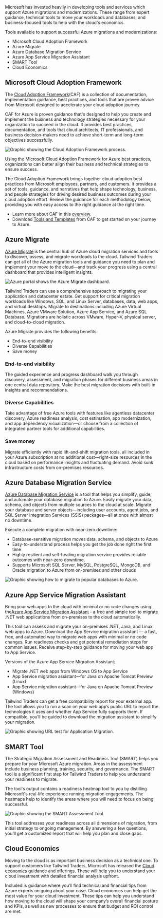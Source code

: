 Microsoft has invested heavily in developing tools and services which support Azure migrations and modernizations. These range from expert guidance, technical tools to move your workloads and databases, and business-focused tools to help with the cloud's economics.

Tools available to support successful Azure migrations and modernizations:

- Microsoft Cloud Adoption Framework
- Azure Migrate
- Azure Database Migration Service
- Azure App Service Migration Assistant
- SMART Tool
- Cloud Economics

## Microsoft Cloud Adoption Framework

The [Cloud Adoption Framework](https://docs.microsoft.com/azure/cloud-adoption-framework/?azure-portal=true)(CAF) is a collection of documentation, implementation guidance, best practices, and tools that are proven advice from Microsoft designed to accelerate your cloud adoption journey.

CAF for Azure is proven guidance that's designed to help you create and implement the business and technology strategies necessary for your organization to succeed in the cloud. It provides best practices, documentation, and tools that cloud architects, IT professionals, and business decision-makers need to achieve short-term and long-term objectives successfully.

![Graphic showing the Cloud Adoption Framework process.](../media/cloud-adoption-framework-overview-new.png)

Using the Microsoft Cloud Adoption Framework for Azure best practices, organizations can better align their business and technical strategies to ensure success.

The Cloud Adoption Framework brings together cloud adoption best practices from Microsoft employees, partners, and customers. It provides a set of tools, guidance, and narratives that help shape technology, business, and people strategies for driving desired business outcomes during your cloud adoption effort. Review the guidance for each methodology below, providing you with easy access to the right guidance at the right time.

- Learn more about CAF in this [overview](https://docs.microsoft.com/azure/cloud-adoption-framework/overview/?azure-portal=true).
- Download [Tools and Templates](https://docs.microsoft.com/azure/cloud-adoption-framework/reference/tools-templates/?azure-portal=true) from CAF to get started on your journey to Azure.

## Azure Migrate

[Azure Migrate](https://azure.microsoft.com/services/azure-migrate/?azure-portal=true) is the central hub of Azure cloud migration services and tools to discover, assess, and migrate workloads to the cloud. Tailwind Traders can get all of the Azure migration tools and guidance you need to plan and implement your move to the cloud—and track your progress using a central dashboard that provides intelligent insights.

![Azure portal shows the Azure Migrate dashboard.](../media/azure-migrate.png)

Tailwind Traders can use a comprehensive approach to migrating your application and datacenter estate. Get support for critical migration workloads like Windows, SQL, and Linux Server, databases, data, web apps, and virtual desktops. Migrate to destinations including Azure Virtual Machines, Azure VMware Solution, Azure App Service, and Azure SQL Database. Migrations are holistic across VMware, Hyper-V, physical server, and cloud-to-cloud migration.

Azure Migrate provides the following benefits:

- End-to-end visibility
- Diverse Capabilities
- Save money

### End-to-end visibility

The guided experience and progress dashboard walk you through discovery, assessment, and migration phases for different business areas in one central data repository. Make the best migration decisions with built-in insights and recommendations.

### Diverse Capabilities

Take advantage of free Azure tools with features like agentless datacenter discovery, Azure readiness analysis, cost estimation, app modernization, and app dependency visualization—or choose from a collection of integrated partner tools for additional capabilities.

### Save money

Migrate efficiently with rapid lift-and-shift migration tools, all included in your Azure subscription at no additional cost—right-size resources in the cloud based on performance insights and fluctuating demand. Avoid sunk infrastructure costs from on-premises resources.

## Azure Database Migration Service

[Azure Database Migration Service](https://azure.microsoft.com/services/database-migration/?azure-portal=true) is a tool that helps you simplify, guide, and automate your database migration to Azure. Easily migrate your data, schema, and objects from multiple sources to the cloud at scale. Migrate your database and server objects—including user accounts, agent jobs, and SQL Server Integration Services (SSIS) packages—all at once with almost no downtime.

Execute a complete migration with near-zero downtime:

- Database-sensitive migration moves data, schema, and objects to Azure
- Easy-to-understand process helps you get the job done right the first time
- Highly resilient and self-healing migration service provides reliable outcomes with near-zero downtime.
- Supports Microsoft SQL Server, MySQL, PostgreSQL, MongoDB, and Oracle migration to Azure from on-premises and other clouds

![Graphic showing how to migrate to popular databases to Azure.](../media/database-migration-service.png)

## Azure App Service Migration Assistant

Bring your web apps to the cloud with minimal or no code changes using the[Azure App Service Migration Assistant](https://azure.microsoft.com/services/app-service/migration-assistant/?azure-portal=true) - a free and simple tool to migrate .NET web applications from on-premises to the cloud automatically.

This tool can assess and migrate your on-premises .NET, Java, and Linux web apps to Azure. Download the App Service migration assistant — a fast, free, and automated way to migrate web apps with minimal or no code changes. Run readiness checks and get potential remediation steps for common issues. Receive step-by-step guidance for moving your web app to App Service.

Versions of the Azure App Service Migration Assistant:

- Migrate .NET web apps from Windows OS to App Service
- App Service migration assistant—for Java on Apache Tomcat Preview (Linux)
- App Service migration assistant—for Java on Apache Tomcat Preview (Windows)

Tailwind Traders can get a free compatibility report for your external app. The tool allows you to run a scan on your web app’s public URL to report the technologies it uses and whether App Service fully supports them. If compatible, you’ll be guided to download the migration assistant to simplify your migration.

![Graphic showing URL test for Application Migration.](../media/url-test.png)

## SMART Tool

The Strategic Migration Assessment and Readiness Tool (SMART) helps you prepare for your Microsoft Azure migration. Areas in the assessment include business planning, training, security, and governance. The SMART tool is a significant first step for Tailwind Traders to help you understand your readiness to migrate.

The tool's output contains a readiness heatmap tool to you by distilling Microsoft's real-life experience running migration engagements. The heatmaps help to identify the areas where you will need to focus on being successful.

![Graphic showing the SMART Assessment Tool.](../media/smart-tool.png)

This tool addresses your readiness across all dimensions of migration, from initial strategy to ongoing management. By answering a few questions, you’ll get a customized report that will help you plan and close gaps.

## Cloud Economics

Moving to the cloud is as important business decision as a technical one. To support customers like Tailwind Traders, Microsoft has released the [Cloud economics](https://Azure.com/cloudeconomics/?azure-portal=true) guidance and offerings. These will help you to understand your cloud investment with detailed financial analysis upfront.

Included is guidance where you’ll find technical and financial tips from Azure experts on going about your case. Cloud economics can help get the most value for your cloud investment. These tips can help you understand how moving to the cloud will shape your company’s overall financial posture and KPIs, as well as new processes to ensure that budget and ROI control are met.
